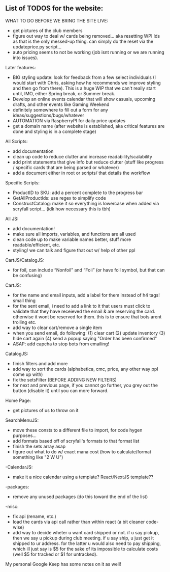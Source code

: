 ## List of TODOS for the website:

WHAT TO DO BEFORE WE BRING THE SITE LIVE:
- get pictures of the club members
- figure out way to deal w/ cards being removed... aka resetting WPI Ids as that is the only messed-up thing. can simply do the reset via the updateprice.py script...
- auto pricing seems to not be working (job isnt running or we are running into issues).

Later features:
- BIG styling update: look for feedback from a few select individuals (I would start with Chris, asking how he recommends we improve styling and then go from there). This is a huge WIP that we can't really start until, IMO, either Spring break, or Summer break.
- Develop an online events calendar that will show casuals, upcoming drafts, and other events like Gaming Weekend
- definitely somewhere to fill out a form for any ideas/suggestions/bugs/whatever
- AUTOMATION via RaspberryPI for daily price updates
- get a domain name (after website is established, aka critical features are done and styling is in a complete stage)

All Scripts:
- add documentation
- clean up code to reduce clutter and increase readability/scalability
- add print statements that give info but reduce clutter (stuff like progress / specific cards that are being parsed or whatever)
- add a document either in root or scripts/ that details the workflow 

Specific Scripts:
- ProductID to SKU: add a percent complete to the progress bar
- GetAllProductIds: use regex to simplify code
- ConstructCatalog: make it so everything is lowercase when added via scryfall script…  (idk how necessary this is tbh)

All JS: 
- add documentation!
- make sure all imports, variables, and functions are all used 
- clean code up to make variable names better, stuff more readable/efficient, etc.
- styling! we can talk and figure that out w/ help of other ppl

CartJS/CatalogJS:
- for foil, can include “Nonfoil” and “Foil” (or have foil symbol, but that can be confusing)

CartJS:
- for the name and email inputs, add a label for them instead of h4 tags! small thing
- for the sent email, i need to add a link to it that users must click to validate that they have receieved the email & are reserving the card. otherwise it wont be reserved for them. this is to ensure that bots arent trolling etc.
- add way to clear cart/remove a single item
- when you send email, do following: (1) clear cart (2) update inventory (3) hide cart again (4) send a popup saying "Order has been confirmed"
- ASAP: add capcha to stop bots from emailing!

CatalogJS:
- finish filters and add more
- add way to sort the cards (alphabetica, cmc, price, any other way ppl come up with)
- fix the setsFilter (BEFORE ADDING NEW FILTERS)
- for next and previous page, if you cannot go further, you grey out the button (disable it) until you can more forward.

Home Page:
- get pictures of us to throw on it

SearchMenuJS:
- move these consts to a different file to import, for code hygen purposes...
- add formats based off of scryfall's formats to that format list
- finish the sets array asap
- figure out what to do w/ exact mana cost (how to calculate/format something like "2 W U")

-CalendarJS:
- make it a nice calendar using a template? React/NextJS template??

-packages:
- remove any unused packages (do this toward the end of the list)

-misc:
- fix api (rename, etc.)
- load the cards via api call rather than within react (a bit cleaner code-wise)
- add way to decide wheter u want card shipped or not. if u say pickup, then we say u pickup during club meeting. if u say ship, u just get it shipped to ur address. for the latter u would also need to pay shipping, which ill just say is $5 for the sake of its impossible to calculate costs (well $5 for tracked or $1 for untracked).

My personal Google Keep has some notes on it as well!